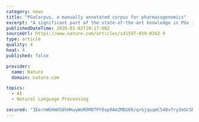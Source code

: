 ```yaml
---
category: news
title: "PGxCorpus, a manually annotated corpus for pharmacogenomics"
excerpt: "A significant part of the state-of-the-art knowledge in PGx is accumulated in scientific publications, where it is hardly reusable by humans or software. Natural language processing techniques have been developed to guide experts who curate this amount of knowledge. But existing works are limited by the absence of a high quality annotated ..."
publishedDateTime: 2020-01-02T10:17:00Z
sourceUrl: https://www.nature.com/articles/s41597-019-0342-9
type: article
quality: 4
heat: 4
published: false

provider:
  name: Nature
  domain: nature.com

topics:
  - AI
  - Natural Language Processing

secured: "3EernWGHmH58hHKwyWoR9M0TPY0up0AmZMDU00/q+GjquqmC548vfry3eUcSMSx5DTJcg1LKAV8k7QqVScn5Lp5HByH5tjzauiVnHCVpPLrh8PHsdAR4A0JGYFf2UnaGuCRj4qhbK8ZPPpQPjJt2KiFyvrM/xgYWSL53ZBXpvmXV58Tu3s3lacO8l4Os/s0eho4GkfYORh+7EgJSFTSBQAcWHNnxIx8JfzIfZQpnQnKe1XuQNGmQtvYLiakPmaUNwt/yZuDzzxc2WH058nCyJw==;shISDXbdV9Pnb02JAwvM/w=="
---
```


